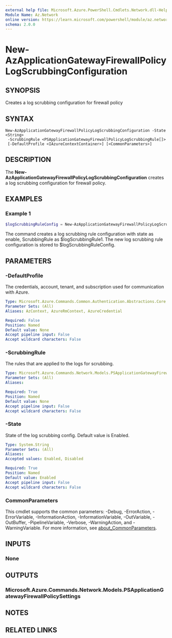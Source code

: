 ```yaml
---
external help file: Microsoft.Azure.PowerShell.Cmdlets.Network.dll-Help.xml
Module Name: Az.Network
online version: https://learn.microsoft.com/powershell/module/az.network/new-azapplicationgatewayfirewallpolicylogscrubbingconfiguration
schema: 2.0.0
---
```


# New-AzApplicationGatewayFirewallPolicyLogScrubbingConfiguration

## SYNOPSIS
Creates a log scrubbing configuration for firewall policy

## SYNTAX

```
New-AzApplicationGatewayFirewallPolicyLogScrubbingConfiguration -State <String>
 -ScrubbingRule <PSApplicationGatewayFirewallPolicyLogScrubbingRule[]>
 [-DefaultProfile <IAzureContextContainer>] [<CommonParameters>]
```

## DESCRIPTION
The **New-AzApplicationGatewayFirewallPolicyLogScrubbingConfiguration** creates a log scrubbing configuration for firewall policy.

## EXAMPLES

### Example 1
```powershell
$logScrubbingRuleConfig = New-AzApplicationGatewayFirewallPolicyLogScrubbingConfiguration -State Enabled -ScrubbingRule $logScrubbingRule1
```

The command creates a log scrubbing rule configuration with state as enable, ScrubbingRule as $logScrubbingRule1.
The new log scrubbing rule configuration is stored to $logScrubbingRuleConfig.

## PARAMETERS

### -DefaultProfile
The credentials, account, tenant, and subscription used for communication with Azure.

```yaml
Type: Microsoft.Azure.Commands.Common.Authentication.Abstractions.Core.IAzureContextContainer
Parameter Sets: (All)
Aliases: AzContext, AzureRmContext, AzureCredential

Required: False
Position: Named
Default value: None
Accept pipeline input: False
Accept wildcard characters: False
```

### -ScrubbingRule
The rules that are applied to the logs for scrubbing.

```yaml
Type: Microsoft.Azure.Commands.Network.Models.PSApplicationGatewayFirewallPolicyLogScrubbingRule[]
Parameter Sets: (All)
Aliases:

Required: True
Position: Named
Default value: None
Accept pipeline input: False
Accept wildcard characters: False
```

### -State
State of the log scrubbing config. Default value is Enabled.

```yaml
Type: System.String
Parameter Sets: (All)
Aliases:
Accepted values: Enabled, Disabled

Required: True
Position: Named
Default value: Enabled
Accept pipeline input: False
Accept wildcard characters: False
```

### CommonParameters
This cmdlet supports the common parameters: -Debug, -ErrorAction, -ErrorVariable, -InformationAction, -InformationVariable, -OutVariable, -OutBuffer, -PipelineVariable, -Verbose, -WarningAction, and -WarningVariable. For more information, see [about_CommonParameters](http://go.microsoft.com/fwlink/?LinkID=113216).

## INPUTS

### None

## OUTPUTS

### Microsoft.Azure.Commands.Network.Models.PSApplicationGatewayFirewallPolicySettings

## NOTES

## RELATED LINKS
